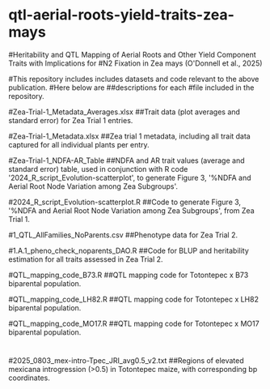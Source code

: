 # qtl-aerial-roots-yield-traits-zea-mays
#Heritability and QTL Mapping of Aerial Roots and Other Yield Component Traits with Implications for #N2 Fixation in Zea mays (O'Donnell et al., 2025)

#This repository includes includes datasets and code relevant to the above publication.
#Here below are ##descriptions for each #file included in the repository.


#Zea-Trial-1_Metadata_Averages.xlsx
##Trait data (plot averages and standard error) for Zea Trial 1 entries.


#Zea-Trial-1_Metadata.xlsx
##Zea trial 1 metadata, including all trait data captured for all individual plants per entry.


#Zea-Trial-1_NDFA-AR_Table
##NDFA and AR trait values (average and standard error) table,  used in conjunction with R code '2024_R_script_Evolution-scatterplot', to generate Figure 3, '%NDFA and Aerial Root Node Variation among Zea Subgroups'.


#2024_R_script_Evolution-scatterplot.R
##Code to generate Figure 3, '%NDFA and Aerial Root Node Variation among Zea Subgroups', from Zea Trial 1.


#1_QTL_AllFamilies_NoParents.csv
##Phenotype data for Zea Trial 2.


#1.A.1_pheno_check_noparents_DAO.R
##Code for BLUP and heritability estimation for all traits assessed in Zea Trial 2.


#QTL_mapping_code_B73.R
##QTL mapping code for Totontepec x B73 biparental population.


#QTL_mapping_code_LH82.R
##QTL mapping code for Totontepec x LH82 biparental population.


#QTL_mapping_code_MO17.R
##QTL mapping code for Totontepec x MO17 biparental population.


#
##


#2025_0803_mex-intro-Tpec_JRI_avg0.5_v2.txt
##Regions of elevated mexicana introgression (>0.5) in Totontepec maize, with corresponding bp coordinates.
